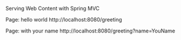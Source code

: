 Serving Web Content with Spring MVC

Page: hello world
http://localhost:8080/greeting

Page: with your name
http://localhost:8080/greeting?name=YouName